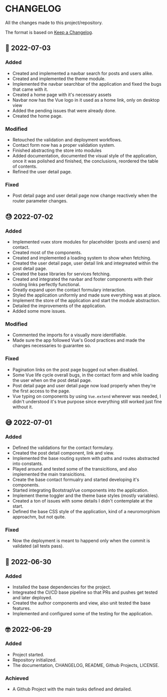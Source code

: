 # CHANGELOG #

All the changes made to this project/repository.

The format is based on [Keep a Changelog](https://keepachangelog.com/en/1.0.0/).

## 🤪 2022-07-03

### Added

- Created and implemented a navbar search for posts and users alike.
- Created and implemented the theme module.
- Implemented the navbar searchbar of the application and fixed the bugs that came with it.
- Created a home page with it's necessary assets
- Navbar now has the Vue logo in it used as a home link, only on desktop view
- Added the pending issues that were already done.
- Created the home page.

### Modified

- Retouched the validation and deployment workflows.
- Contact form now has a proper validation system.
- Finished abstracting the store into modules
- Added documentation, documented the visual style of the application, once it was polished and finished, the conclusions, reordered the table of contents.
- Refined the user detail page.

### Fixed

- Post detail page and user detail page now change reactively when the router parameter changes.

## 😓 2022-07-02

### Added

- Implemented vuex store modules for placeholder (posts and users) and contact.
- Created most of the components.
- Created and implemented a loading system to show when fetching.
- Created the user detail page, user detail link and integreated within the post detail page.
- Created the base libraries for services fetching.
- Created and integrated the navbar and footer components with their routing links perfectly functional.
- Greatly expand upon the contact formulary interaction.
- Styled the application uniformly and made sure everything was at place.
- Implement the store of the application and start the module abstraction.
- Detailed the improvements of the application.
- Added some more issues.

### Modified

- Commented the imports for a visually more identifiable.
- Made sure the app followed Vue's Good practices and made the changes necessaries to guarantee so.

### Fixed

- Pagination links on the post page bugged out when disabled.
- Some Vue life cycle overall bugs, in the contact form and while loading the user when on the post detail page.
- Post detail page and user detail page now load properly when they're the first access to the page.
- Vue typing on components by using `Vue.extend` wherever was needed, I didn't understood it's true purpose since everything still worked just fine without it.

## 😅 2022-07-01 

### Added

- Defined the validations for the contact formulary.
- Created the post detail component, link and view.
- Implemented the base routing system with paths and routes abstracted into constants.
- Played around and tested some of the transicitions, and also implemented the main transicitions.
- Create the base contact formualry and started developing it's components.
- Started integrating BootstrapVue components into the application.
- Implement theme toggler and the theme base styles (mostly variables).
- Created a ton of issues with some details I didn't contemplate at the start.
- Defined the base CSS style of the application, kind of a neuromorphism approachm, but not quite.

### Fixed

- Now the deployment is meant to happend only when the commit is validated (all tests pass).

## 🙂 2022-06-30

### Added

- Installed the base dependencies for the project.
- Integreated the CI/CD base pipeline so that PRs and pushes get tested and later deployed.
- Created the author components and view, also unit tested the base features.
- Implemented and configured some of the testing for the application.

## 🤓 2022-06-29

### Added

- Project started.
- Repository initialized.
- The documentation, CHANGELOG, README, Github Projects, LICENSE.

### Achieved

- A Github Project with the main tasks defined and detailed.